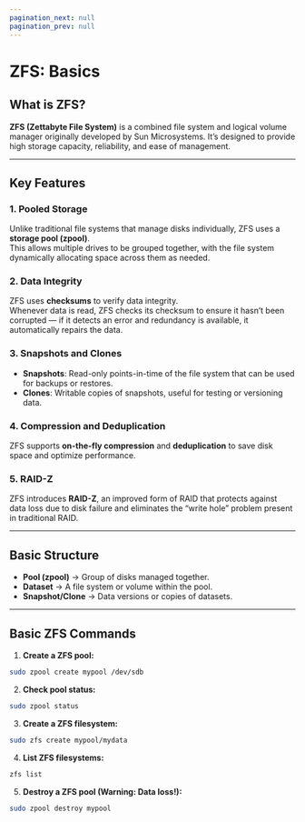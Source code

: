 ```yaml
---
pagination_next: null
pagination_prev: null
---
```


# ZFS: Basics 


## What is ZFS?
**ZFS (Zettabyte File System)** is a combined file system and logical volume manager originally developed by Sun Microsystems. It’s designed to provide high storage capacity, reliability, and ease of management.

---

## Key Features

### 1. **Pooled Storage**
Unlike traditional file systems that manage disks individually, ZFS uses a **storage pool (zpool)**.  
This allows multiple drives to be grouped together, with the file system dynamically allocating space across them as needed.

### 2. **Data Integrity**
ZFS uses **checksums** to verify data integrity.  
Whenever data is read, ZFS checks its checksum to ensure it hasn’t been corrupted — if it detects an error and redundancy is available, it automatically repairs the data.

### 3. **Snapshots and Clones**
- **Snapshots**: Read-only points-in-time of the file system that can be used for backups or restores.
- **Clones**: Writable copies of snapshots, useful for testing or versioning data.

### 4. **Compression and Deduplication**
ZFS supports **on-the-fly compression** and **deduplication** to save disk space and optimize performance.

### 5. **RAID-Z**
ZFS introduces **RAID-Z**, an improved form of RAID that protects against data loss due to disk failure and eliminates the “write hole” problem present in traditional RAID.

---

## Basic Structure

- **Pool (zpool)** → Group of disks managed together.
- **Dataset** → A file system or volume within the pool.
- **Snapshot/Clone** → Data versions or copies of datasets.

---

## Basic ZFS Commands

1. **Create a ZFS pool:**

```bash
sudo zpool create mypool /dev/sdb
```

2. **Check pool status:**

```bash
sudo zpool status
```

3. **Create a ZFS filesystem:**

```bash
sudo zfs create mypool/mydata
```

4. **List ZFS filesystems:**

```bash
zfs list
```

5. **Destroy a ZFS pool (Warning: Data loss!):**

```bash
sudo zpool destroy mypool
```